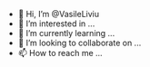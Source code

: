 - 👋 Hi, I’m @VasileLiviu
- 👀 I’m interested in ...
- 🌱 I’m currently learning ...
- 💞️ I’m looking to collaborate on ...
- 📫 How to reach me ...

<!---
VasileLiviu/VasileLiviu is a ✨ special ✨ repository because its `README.md` (this file) appears on your GitHub profile.
You can click the Preview link to take a look at your changes.
--->

